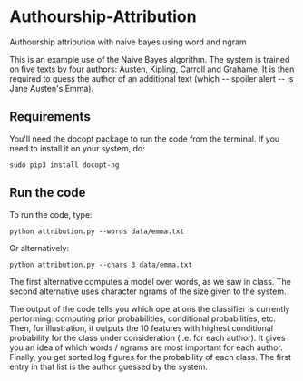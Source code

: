 # Authourship-Attribution
Authourship attribution with naive bayes using word and ngram


This is an example use of the Naive Bayes algorithm. The system is trained on five texts by four authors: Austen, Kipling, Carroll and Grahame. It is then required to guess the author of an additional text (which -- spoiler alert -- is Jane Austen's Emma).

## Requirements

You'll need the docopt package to run the code from the terminal. If you need to install it on your system, do:

    sudo pip3 install docopt-ng
    
## Run the code

To run the code, type:

    python attribution.py --words data/emma.txt

Or alternatively:

    python attribution.py --chars 3 data/emma.txt

The first alternative computes a model over words, as we saw in class. The second alternative uses character ngrams of the size given to the system.

The output of the code tells you which operations the classifier is currently performing: computing prior probabilities, conditional probabilities, etc. Then, for illustration, it outputs the 10 features with highest conditional probability for the class under consideration (i.e. for each author). It gives you an idea of which words / ngrams are most important for each author. Finally, you get sorted log figures for the probability of each class. The first entry in that list is the author guessed by the system.
